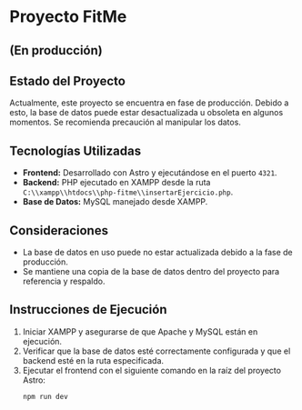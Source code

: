 # Proyecto FitMe
## (En producción)

## Estado del Proyecto
Actualmente, este proyecto se encuentra en fase de producción. Debido a esto, la base de datos puede estar desactualizada u obsoleta en algunos momentos. Se recomienda precaución al manipular los datos.

## Tecnologías Utilizadas
- **Frontend:** Desarrollado con Astro y ejecutándose en el puerto `4321`.
- **Backend:** PHP ejecutado en XAMPP desde la ruta `C:\\xampp\\htdocs\\php-fitme\\insertarEjercicio.php`.
- **Base de Datos:** MySQL manejado desde XAMPP.

## Consideraciones
- La base de datos en uso puede no estar actualizada debido a la fase de producción.
- Se mantiene una copia de la base de datos dentro del proyecto para referencia y respaldo.

## Instrucciones de Ejecución
1. Iniciar XAMPP y asegurarse de que Apache y MySQL están en ejecución.
2. Verificar que la base de datos esté correctamente configurada y que el backend esté en la ruta especificada.
3. Ejecutar el frontend con el siguiente comando en la raíz del proyecto Astro:
   ```sh
   npm run dev
